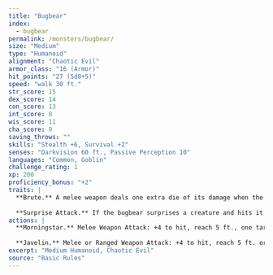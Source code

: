 ```yaml
---
title: "Bugbear"
index:
  - bugbear
permalink: /monsters/bugbear/
size: "Medium"
type: "Humanoid"
alignment: "Chaotic Evil"
armor_class: "16 (Armor)"
hit_points: "27 (5d8+5)"
speed: "walk 30 ft."
str_score: 15
dex_score: 14
con_score: 13
int_score: 8
wis_score: 11
cha_score: 9
saving_throws: ""
skills: "Stealth +6, Survival +2"
senses: "Darkvision 60 ft., Passive Perception 10"
languages: "Common, Goblin"
challenge_rating: 1
xp: 200
proficiency_bonus: "+2"
traits: |
  **Brute.** A melee weapon deals one extra die of its damage when the bugbear hits with it (included in the attack).
  
  **Surprise Attack.** If the bugbear surprises a creature and hits it with an attack during the first round of combat, the target takes an extra 7 (2d6) damage from the attack.
actions: |
  **Morningstar.** Melee Weapon Attack: +4 to hit, reach 5 ft., one target. Hit: 11 (2d8 + 2) piercing damage.
  
  **Javelin.** Melee or Ranged Weapon Attack: +4 to hit, reach 5 ft. or range 30/120 ft., one target. Hit: 9 (2d6 + 2) piercing damage in melee or 5 (1d6 + 2) piercing damage at range.  
excerpt: "Medium Humanoid, Chaotic Evil"
source: "Basic Rules"
---
```


